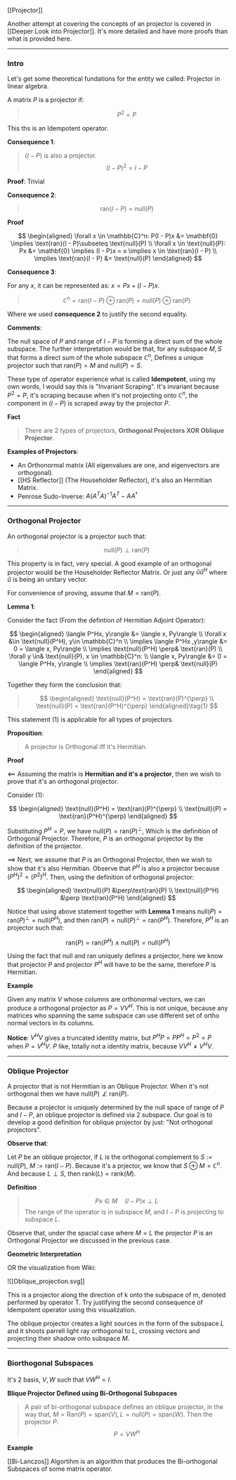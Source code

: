 [[Projector]]

Another attempt at covering the concepts of an projector is covered in [[Deeper Look into Projector]]. It's more detailed and have more proofs than what is provided here. 

---
### **Intro**

Let's get some theoretical fundations for the entity we called: Projector in linear algebra. 

A matrix $P$ is a projector if: 

> $$P^2 = P$$

This ths is an Idempotent operator. 

**Consequence 1**: 
> $(I - P)$ is also a projector. 
> $$
> (I - P)^2 = I - P
> $$



**Proof**: Trivial

**Consequence 2**: 

> $$\text{ran}(I - P) = \text{null}(P)$$

**Proof**

$$
\begin{aligned}
    \forall x \in \mathbb{C}^n: P(I - P)x &= \mathbf{0} \implies \text{ran}(I - P)\subseteq \text{null}(P)
    \\
    \forall x \in \text{null}(P): Px &= \mathbf{0} \implies (I - P)x = x \implies x \in \text{ran}(I - P)
    \\
    \implies \text{ran}(I - P) &= \text{null}(P)
\end{aligned}
$$


**Consequence 3**: 

For any $x$, it can be represented as: $x = Px + (I - P)x$. 

> $$
> \mathbb{C}^n  = \text{ran}(I - P) \oplus \text{ran}(P) = \text{null}(P) \oplus \text{ran}(P)
> $$

Where we used **consequence 2**  to justify the second equality. 

**Comments**: 

The null space of $P$ and range of $I - P$ is forming a direct sum of the whole subspace. The further interpretation would be that, for any subspace $M, S$ that forms a direct sum of the whole subspace $\mathbb{C}^n$, Defines a unique projector such that $\text{ran}(P) = M$ and $\text{null}(P) = S$. 

These type of operator experience what is called **Idempotent**, using my own words, I would say this is "Invariant Scraping". It's invariant because $P^2 = P$, it's scraping because when it's not projecting onto $\mathbb{C}^n$, the component in $(I - P)$ is scraped away by the projector $P$. 

**Fact**

> There are 2 types of projectors, **Orthogonal Projectors XOR Oblique Projector**. 

**Examples of Projectors**: 

* An Orthonormal matrix (All eigenvalues are one, and eigenvectors are orthogonal). 
* [[HS Reflector]] (The Householder Reflector), it's also an Hermitian Matrix. 
* Penrose Sudo-Inverse: $A(A^TA)^{-1}A^T - AA^\dagger$



---
### **Orthogonal Projector**

An orthogonal projector is a projector such that: 

> $$
> \text{null}(P) \perp \text{ran}(P)
> $$

This property is in fact, very special. A good example of an orthogonal projector would be the Householder Reflector Matrix. Or just any $\hat{u}\hat{u}^H$ where $\hat{u}$ is being an unitary vector. 

For convenience of proving, assume that $M = \text{ran}(P)$. 

**Lemma 1**: 

Consider the fact (From the defintion of Hermitian Adjoint Operator): 

$$
\begin{aligned}
    \langle P^Hx, y\rangle &= \langle x, Py\rangle 
    \\
    \forall  x &\in \text{null}(P^H), y\in \mathbb{C}^n
    \\
    \implies \langle P^Hx ,y\rangle &= 0 = \langle x, Py\rangle
    \\
    \implies \text{null}(P^H) \perp& \text{ran}(P)
    \\
    \forall y \in& \text{null}(P), x \in \mathbb{C}^n: 
    \\
    \langle x, Py\rangle &= 0 = \langle P^Hx, y\rangle
    \\
    \implies \text{ran}(P^H) \perp& \text{null}(P)
\end{aligned}
$$

Together they form the conclusion that: 
> $$
> \begin{aligned}
>     \text{null}(P^H) = \text{ran}(P)^{\perp}
>     \\
>     \text{null}(P) = \text{ran}(P^H)^{\perp}
> \end{aligned}\tag{1}
> $$ 

This statement (1) is applicable for all types of projectors. 

**Proposition**: 

> A projector is Orthogonal iff it's Hermitian. 

**Proof**

$\impliedby$ Assuming the matrix is **Hermitian and it's a projector**, then we wish to prove that it's an orthogonal projector. 

Consider (1): 

$$
\begin{aligned}
    \text{null}(P^H) = \text{ran}(P)^{\perp}
    \\
    \text{null}(P) = \text{ran}(P^H)^{\perp}
\end{aligned}
$$

Substituting $P^H = P$, we have $\text{null}(P) = \text{ran}(P)^{\perp}$, Which is the definition of Orthogonal Projector. Therefore, $P$ is an orthogonal projector by the definition of the projector. 

$\implies$ Next, we assume that $P$ is an Orthogonal Projector, then we wish to show that it's also Hermitian. Observe that $P^H$ is also a projector because $(P^H)^2 = (P^2)^H$. Then, using the definition of orthogonal projector: 

$$
\begin{aligned}
    \text{null}(P) &\perp\text{ran}(P) 
    \\
    \text{null}(P^H) &\perp \text{ran}(P^H)
\end{aligned}
$$

Notice that using above statement together with **Lemma 1** means $\text{null}(P) = \text{ran}(P)^\perp = \text{null}(P^H)$, and then $\text{ran}(P)=\text{null}(P)^\perp = \text{ran}(P^H)$. Therefore, $P^H$ is an projector such that: 

$$
\text{ran}(P) = \text{ran}(P^H) \wedge \text{null}(P) = \text{null}(P^H)
$$

Using the fact that null and ran uniquely defines a projector, here we know that projector $P$ and projector $P^H$ will have to be the same, therefore $P$ is Hermitian. 

**Example**

Given any matrix $V$ whose columns are orthonormal vectors, we can produce a orthogonal projector as $P = VV^H$. This is not unique, because any matrices who spanning the same subspace can use different set of ortho normal vectors in its columns. 

**Notice**: $V^HV$ gives a truncated identity matrix, but $P^HP=PP^H=P^2=P$ when $P = V^HV$. $P$ like, totally not a identity matrix, because $VV^H\neq V^HV$. 

---
### **Oblique Projector**

A projector that is not Hermitian is an Oblique Projector. When it's not orthogonal then we have $\text{null}(P)\not\perp \text{ran}(P)$. 

Because a projector is uniquely determined by the null space of range of $P$ and $I - P$, an oblique projector is defined via 2 subspace. Our goal is to develop a good definition for oblique projector by just: "Not orthogonal projectors". 

**Observe that**:

Let $P$ be an oblique projector, if $L$ is the orthogonal complement to $S:=\text{null}(P)$, $M := \text{ran}(I - P)$. Because it's a prjector, we know that $S\oplus M = \mathbb{C}^n$. And because $L\perp S$, then $\text{rank}(L)=\text{rank}(M)$. 

**Definition**

> $$
> Px \in M \quad (I - P)x \perp L
> $$
> The range of the operator is in subspace $M$, and $I - P$ is projecting to subspace $L$. 

Observe that, under the spacial case where $M = L$ the projector $P$ is an Orthogonal Projector we discussed in the previous case. 

**Geometric Interpretation**

OR the visualization from Wiki: 

![[Oblique_projection.svg]]

This is a projector along the direction of k onto the subspace of m, denoted performed by operator T. Try justifying the second consequence of Idempotent operator using this visualization. 

The oblique projector creates a light sources in the form of the subspace $L$ and it shoots parrell light ray orthogonal to $L$, crossing vectors and projecting their shadow onto subspace $M$. 

---
### **Biorthogonal Subspaces**

It's 2 basis, $V, W$ such that $VW^H = I$. 

**Blique Projector Defined using Bi-Orthogonal Subspaces**

> A pair of bi-orthogonal subspace defines an oblique projector, in the way that, $M = \text{Ran}(P) = \text{span}(V), L = \text{null}(P) = \text{span}(W)$. Then the projector $P$: 
> $$P = VW^H$$

**Example**

[[Bi-Lanczos]] Algortihm is an algorithm that produces the Bi-orthogonal Subspaces of some matrix operator. 